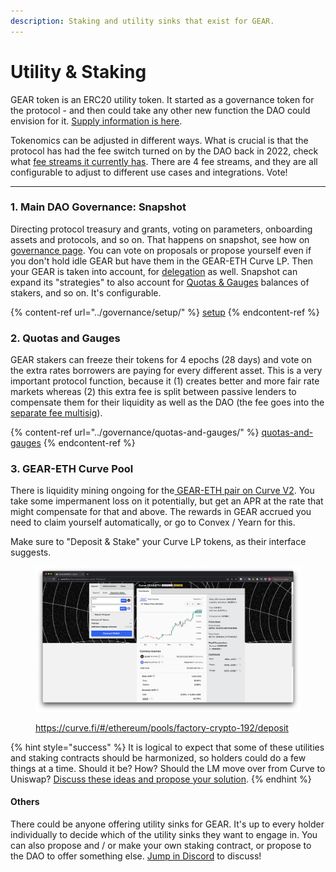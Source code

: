 ```yaml
---
description: Staking and utility sinks that exist for GEAR.
---
```


# Utility & Staking

GEAR token is an ERC20 utility token. It started as a governance token for the protocol - and then could take any other new function the DAO could envision for it. [Supply information is here](supply-information.md).

Tokenomics can be adjusted in different ways. What is crucial is that the protocol has had the fee switch turned on by the DAO back in 2022, check what [fee streams it currently has](../overview/protocol-fees.md). There are 4 fee streams, and they are all configurable to adjust to different use cases and integrations. Vote!

***

### 1. Main DAO Governance: Snapshot

Directing protocol treasury and grants, voting on parameters, onboarding assets and protocols, and so on. That happens on snapshot, see how on [governance page](../governance/setup/). You can vote on proposals or propose yourself even if you don't hold idle GEAR but have them in the GEAR-ETH Curve LP. Then your GEAR is taken into account, for [delegation](../governance/setup/community-delegates.md) as well. Snapshot can expand its "strategies" to also account for [Quotas & Gauges](utility-and-staking.md#quotas-and-gauges) balances of stakers, and so on. It's configurable.

{% content-ref url="../governance/setup/" %}
[setup](../governance/setup/)
{% endcontent-ref %}

### 2. Quotas and Gauges

GEAR stakers can freeze their tokens for 4 epochs (28 days) and vote on the extra rates borrowers are paying for every different asset. This is a very important protocol function, because it (1) creates better and more fair rate markets whereas (2) this extra fee is split between passive lenders to compensate them for their liquidity as well as the DAO (the fee goes into the [separate fee multisig](../governance/setup/guards-multisigs.md#fee-temporary-guard-5-10)).&#x20;

{% content-ref url="../governance/quotas-and-gauges/" %}
[quotas-and-gauges](../governance/quotas-and-gauges/)
{% endcontent-ref %}

### 3. GEAR-ETH Curve Pool

There is liquidity mining ongoing for the[ GEAR-ETH pair on Curve V2](https://curve.fi/#/ethereum/pools/factory-crypto-192/deposit). You take some impermanent loss on it potentially, but get an APR at the rate that might compensate for that and above. The rewards in GEAR accrued you need to claim yourself automatically, or go to Convex / Yearn for this.

Make sure to "Deposit & Stake" your Curve LP tokens, as their interface suggests.

<figure><img src="../.gitbook/assets/GEAR token Curve.png" alt=""><figcaption><p><a href="https://curve.fi/#/ethereum/pools/factory-crypto-192/deposit">https://curve.fi/#/ethereum/pools/factory-crypto-192/deposit</a></p></figcaption></figure>

{% hint style="success" %}
It is logical to expect that some of these utilities and staking contracts should be harmonized, so holders could do a few things at a time. Should it be? How? Should the LM move over from Curve to Uniswap? [Discuss these ideas and propose your solution](https://discord.com/channels/841203475606011905/1177177691842166844).
{% endhint %}

#### Others

There could be anyone offering utility sinks for GEAR. It's up to every holder individually to decide which of the utility sinks they want to engage in. You can also propose and / or make your own staking contract, or propose to the DAO to offer something else. [Jump in Discord](https://discord.gg/gearbox) to discuss!
